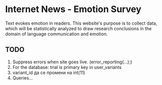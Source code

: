 # Internet News - Emotion Survey

Text evokes emotion in readers. This website's purpose is to collect data, which will be statistically analyzed to draw research conclusions in the domain of language communication and emotion.


## TODO

1. Suppress errors when site goes live. (error_reporting(...);)
2. For the database: trial is primary key in user_variants
3. variant_id да се промени на int(11)
4. Queries...